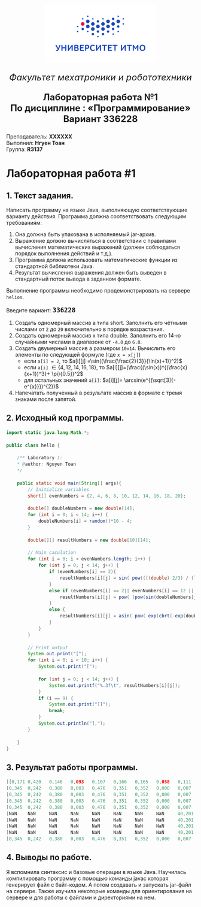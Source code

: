 <p align="center">
  <img src="Picture1.png" />
</p>
<p align="center" style ="font-size: 24px"><em>Факультет мехатроники и робототехники</em></p>

<p align="center" style ="font-size: 24px"><strong>Лабораторная работа №1 </br>
По дисциплине : «Программирование»</br>
Вариант 336228</strong>
</p>
<p align="left">Преподаватель: <strong>XXXXXX</strong></br>
Выполнил: <strong>Нгуен Тоан</strong></br>
Группа: <strong>R3137</strong>
</p>

# Лабораторная работа #1

## 1. Текст задания.

Написать программу на языке Java, выполняющую соответствующие варианту действия. Программа должна соответствовать следующим требованиям:

1. Она должна быть упакована в исполняемый jar-архив.
2. Выражение должно вычисляться в соответствии с правилами вычисления математических выражений (должен соблюдаться порядок выполнения действий и т.д.).
3. Программа должна использовать математические функции из стандартной библиотеки Java.
4. Результат вычисления выражения должен быть выведен в стандартный поток вывода в заданном формате.

Выполнение программы необходимо продемонстрировать на сервере `helios`.

Введите вариант: <span style="font-size:20px"><strong>`336228`</strong></span>

1. Создать одномерный массив a типа short. Заполнить его чётными числами от `2` до `20` включительно в порядке возрастания.
2. Создать одномерный массив x типа double. Заполнить его 14-ю случайными числами в диапазоне от `-4.0` до `6.0`.
3. Создать двумерный массив a размером `10x14`. Вычислить его элементы по следующей формуле (где `x = x[j]`)
   - если `a[i] = 2`, то  $a[i][j] =\sin((\frac{\frac{2}{3}}{\ln(x)+1})^2)$
   - если `a[i]` $\in \{4, 12, 14, 16, 18\}$, то $a[i][j]=(\frac{(\sin(x))^{(\frac{x}{x+1})^3}+ \pi}{0.5})^2$
   - для остальных значений `a[i]`: $a[i][j]= \arcsin(e^{(\sqrt[3]{-e^{x}}})^{2})$
4. Напечатать полученный в результате массив в формате с тремя знаками после запятой.

## 2. Исходный код программы.
```java
import static java.lang.Math.*;

public class hello {

    /** Laboratory 1:
    * @author: Nguyen Toan
    */

    public static void main(String[] args){
    	// Initialize variables
        short[] evenNumbers = {2, 4, 6, 8, 10, 12, 14, 16, 18, 20};

        double[] doubleNumbers = new double[14];
        for (int i = 0; i < 14; i++) {
            doubleNumbers[i] = random()*10 - 4;
        }

        double[][] resultNumbers = new double[10][14];

        // Main caculation 
        for (int i = 0; i < evenNumbers.length; i++) {
            for (int j = 0; j < 14; j++) {
                if (evenNumbers[i] == 2){
                    resultNumbers[i][j] = sin( pow((((double) 2/3) / (log(abs(doubleNumbers[j]))  +1)), 2) );
                } 
                else if (evenNumbers[i] == 2|| evenNumbers[i] == 12 || evenNumbers[i] == 14 || evenNumbers[i] == 16 || evenNumbers[i] == 18) {
                    resultNumbers[i][j] = pow( (pow(sin(doubleNumbers[j]),pow((double) doubleNumbers[j]/(doubleNumbers[j]-1), 3)) + PI) / 0.5 , 2);
                } 
                else {
                    resultNumbers[i][j] = asin( pow( exp(cbrt(-exp(doubleNumbers[j]))), 2) );
                }
            }
        }

        // Print output
        System.out.print("[");
        for (int i = 0; i < 10; i++) {
            System.out.print("[");

            for (int j = 0; j < 14; j++) {
                System.out.printf("%.3f\t", resultNumbers[i][j]);
            }
            if (i == 9) {
            	System.out.print("]]");
            	break;
            }
            System.out.println("],");
        }
        
    }
}
```

## 3. Результат работы программы.
```java
[[0,171 0,420   0,146   0,093   0,107   0,166   0,165   0,058   0,111   0,105   0,083   0,268   0,926   0,097   ],
[0,345  0,242   0,380   0,003   0,476   0,351   0,352   0,000   0,007   0,483   0,594   0,045   0,204   0,515   ],
[0,345  0,242   0,380   0,003   0,476   0,351   0,352   0,000   0,007   0,483   0,594   0,045   0,204   0,515   ],
[0,345  0,242   0,380   0,003   0,476   0,351   0,352   0,000   0,007   0,483   0,594   0,045   0,204   0,515   ],
[0,345  0,242   0,380   0,003   0,476   0,351   0,352   0,000   0,007   0,483   0,594   0,045   0,204   0,515   ],
[NaN    NaN     NaN     NaN     NaN     NaN     NaN     NaN     40,201  NaN     60,233  42,536  NaN     NaN     ],
[NaN    NaN     NaN     NaN     NaN     NaN     NaN     NaN     40,201  NaN     60,233  42,536  NaN     NaN     ],
[NaN    NaN     NaN     NaN     NaN     NaN     NaN     NaN     40,201  NaN     60,233  42,536  NaN     NaN     ],
[NaN    NaN     NaN     NaN     NaN     NaN     NaN     NaN     40,201  NaN     60,233  42,536  NaN     NaN     ],
[0,345  0,242   0,380   0,003   0,476   0,351   0,352   0,000   0,007   0,483   0,594   0,045   0,204   0,515   ]]
```

## 4. Выводы по работе.
Я вспомнила синтаксис и базовые операции в языке Java. Научилась компилировать программу с помощью команды javac которая генерирует файл с байт-кодом. А потом создавать и запускать jar-файл на сервере. Также изучила некоторые команды для ориентирования на сервере и для работы с файлами и директориями на нем.